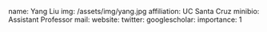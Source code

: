 name: Yang Liu
img: /assets/img/yang.jpg 
affiliation: UC Santa Cruz
minibio: Assistant Professor
mail: 
website: 
twitter: 
googlescholar: 
importance: 1
